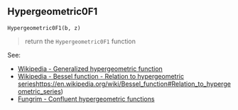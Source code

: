 ## Hypergeometric0F1

```
Hypergeometric0F1(b, z)
```

> return the `Hypergeometric0F1` function

See: 
* [Wikipedia - Generalized hypergeometric function](https://en.wikipedia.org/wiki/Generalized_hypergeometric_function)
* [Wikipedia - Bessel function - Relation to hypergeometric series](https://en.wikipedia.org/wiki/Generalized_hypergeometric_function)https://en.wikipedia.org/wiki/Bessel_function#Relation_to_hypergeometric_series)
* [Fungrim - Confluent hypergeometric functions](http://fungrim.org/topic/Confluent_hypergeometric_functions/)

